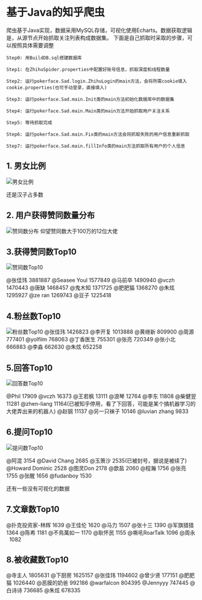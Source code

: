
# 基于Java的知乎爬虫


爬虫基于Java实现，数据采用MySQL存储，可视化使用Echarts。数据获取逻辑是，从源节点开始抓取关注列表构成数据集。
下面是自己抓取时采取的步骤，可以按照具体需要调整

    Step0: 用BuildDB.sql搭建数据库
    
    Step1: 在ZhihuSpider.properties中配置好账号信息，抓取深度和线程数量
    
    Step2: 运行pokerface.Sad.login.ZhihuLogin的main方法，会将所需cookie填入cookie.properties(也可手动登录，直接填入)
    
    Step3: 运行pokerface.Sad.main.Init类的main方法初始化数据库中的数据集
    
    Step4: 运行pokerface.Sad.main.Main类的main方法开始抓取用户关注关系
    
    Step5: 等待抓取完成
    
    Step6: 运行pokerface.Sad.main.Fix类的main方法会将抓取失败的用户信息重新抓取
    
    Step7: 运行pokerface.Sad.main.fillInfo类的main方法抓取所有用户的个人信息


## 1. 男女比例
![男女比例][1]

还是汉子占多数
## 2. 用户获得赞同数量分布


![赞同数分布][2]
仰望赞同数大于100万的12位大佬
## 3.获得赞同数Top10
![赞同数Top10][3]

@张佳玮  3881887
@Seasee Youl  1577849
@马前卒  1490940
@vczh  1470443
@唐缺  1468457
@鬼木知  1371725
@肥肥猫  1368270
@朱炫  1295927
@ze ran  1269743
@豆子  1225418
## 4.粉丝数Top10

![粉丝数Top10][4]
@张佳玮  1426823
@李开复 1013888
@黄继新  809900
@周源  777401
@yolfilm  768063
@丁香医生  755301
@张亮  720349
@张小北  666883
@李淼  662630
@朱炫  652258
## 5.回答Top10

![回答数Top10][5]

@Phil  17909
@vczh  16373
@王若枫  13111
@浪琴  12764
@李东  11808
@柴健翌  11281
@zhen-liang 11164(已被知乎停用，看了下回答，可能是某个搞机器学习的大佬弄出来的机器人)
@赵钢  11137
@另一只袜子  10146
@luvian zhang  9833
## 6.提问Top10
![提问数Top10][6]

@阿混  3154
@David Chang  2685
@玉箫沙  2535(已被封号，据说是被续了)
@Howard Dominic  2528
@图灵Don  2178
@歆盐  2060
@程瀚  1756
@张亮  1755
@张醒  1656
@fudanboy  1530


还有一些没有可视化的数据
## 7.文章数Top10

@扑克投资家-林辉  1639
@王佳伦  1620
@马力  1507
@张十三  1390
@军旗猎猎  1364
@陈希  1181
@不鳥萬如一  1170
@耿怀民  1155
@嘶吼RoarTalk  1096
@周永   1082
## 8.被收藏数Top10

@寺主人  1805631
@下厨房  1625157
@张佳玮  1194602
@曾少贤  177151
@肥肥猫  1026440
@恶膜的奶爸  992186
@warfalcon  804395
@Jennyyy  747445
@白诗诗  736685
@朱炫  678335


  [1]: https://raw.githubusercontent.com/pokerfaceSad/ZhihuSpider/master/Pic/%E7%94%B7%E5%A5%B3%E6%AF%94%E4%BE%8B.png
  [2]: https://raw.githubusercontent.com/pokerfaceSad/ZhihuSpider/master/Pic/%E8%8E%B7%E5%BE%97%E8%B5%9E%E5%90%8C%E6%95%B0%E9%87%8F%E5%88%86%E5%B8%83.png
  [3]: https://raw.githubusercontent.com/pokerfaceSad/ZhihuSpider/master/Pic/%E8%B5%9E%E5%90%8C%E6%95%B0Top10.png
  [4]: https://raw.githubusercontent.com/pokerfaceSad/ZhihuSpider/master/Pic/%E7%B2%89%E4%B8%9D%E6%95%B0Top10.png
  [5]: https://raw.githubusercontent.com/pokerfaceSad/ZhihuSpider/master/Pic/%E5%9B%9E%E7%AD%94%E6%95%B0Top10.png
  [6]: https://raw.githubusercontent.com/pokerfaceSad/ZhihuSpider/master/Pic/%E6%8F%90%E9%97%AE%E6%95%B0Top10.png
